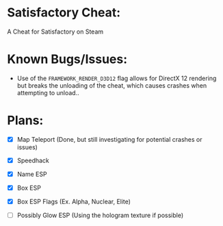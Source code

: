 # Satisfactory Cheat:
 A Cheat for Satisfactory on Steam

# Known Bugs/Issues:
- Use of the `FRAMEWORK_RENDER_D3D12` flag allows for DirectX 12 rendering but breaks the unloading of the cheat, which causes crashes when attempting to unload..

# Plans:
- [X] Map Teleport (Done, but still investigating for potential crashes or issues)
- [X] Speedhack
- [X] Name ESP
- [X] Box ESP
- [X] Box ESP Flags (Ex. Alpha, Nuclear, Elite)

- [ ] Possibly Glow ESP (Using the hologram texture if possible)
